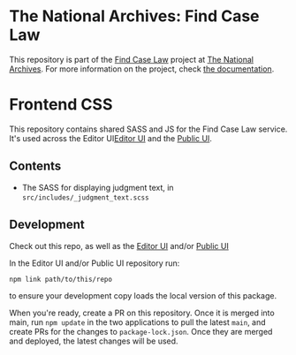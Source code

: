 # The National Archives: Find Case Law

This repository is part of the [Find Case Law](https://caselaw.nationalarchives.gov.uk/) project at [The National Archives](https://www.nationalarchives.gov.uk/). For more information on the project, check [the documentation](https://github.com/nationalarchives/ds-find-caselaw-docs).

# Frontend CSS

This repository contains shared SASS and JS for the Find Case Law service. It's used across the Editor UI[Editor UI](https://github.com/nationalarchives/ds-caselaw-editor-ui) and the [Public UI](https://github.com/nationalarchives/ds-caselaw-public-ui).

## Contents

- The SASS for displaying judgment text, in `src/includes/_judgment_text.scss`

## Development

Check out this repo, as well as the [Editor UI](https://github.com/nationalarchives/ds-caselaw-editor-ui) and/or [Public UI](https://github.com/nationalarchives/ds-caselaw-public-ui)

In the Editor UI and/or Public UI repository run:

```console
npm link path/to/this/repo
```

to ensure your development copy loads the local version of this package.

When you're ready, create a PR on this repository. Once it is merged into main,
run `npm update` in the two applications to pull the latest `main`, and create PRs for the changes to `package-lock.json`. Once they are merged and deployed, the latest changes will be used.
